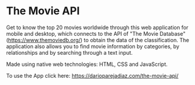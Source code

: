 # The Movie API

Get to know the top 20 movies worldwide through this web application for mobile and desktop, which connects to the API of "The Movie Database" (https://www.themoviedb.org/) to obtain the data of the classification. The application also allows you to find movie information by categories, by relationships and by searching through a text input.

Made using native web technologies: HTML, CSS and JavaScript.

To use the App click here: https://darioparejadiaz.com/the-movie-api/
